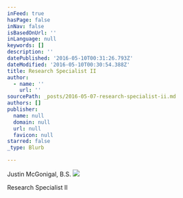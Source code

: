```yaml
---
inFeed: true
hasPage: false
inNav: false
isBasedOnUrl: ''
inLanguage: null
keywords: []
description: ''
datePublished: '2016-05-10T00:31:26.793Z'
dateModified: '2016-05-10T00:30:54.388Z'
title: Research Specialist II
author:
  - name: ''
    url: ''
sourcePath: _posts/2016-05-07-research-specialist-ii.md
authors: []
publisher:
  name: null
  domain: null
  url: null
  favicon: null
starred: false
_type: Blurb

---
```

Justin McGonigal, B.S.
![](https://s3-us-west-2.amazonaws.com/the-grid-img/p/44fe0fc4c2f24e15b08fbdfc852bb27011a64fc2.jpg)

Research Specialist II